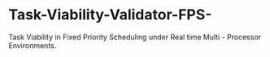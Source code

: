 # Task-Viability-Validator-FPS-
Task Viability in Fixed Priority Scheduling under Real time Multi - Processor Environments. 
